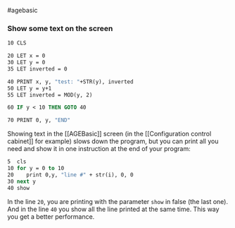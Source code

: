 #agebasic 
### Show some text on the screen

```vb
10 CLS

20 LET x = 0
30 LET y = 0
35 LET inverted = 0

40 PRINT x, y, "test: "+STR(y), inverted
50 LET y = y+1
55 LET inverted = MOD(y, 2)

60 IF y < 10 THEN GOTO 40

70 PRINT 0, y, "END"
```

Showing text in the [[AGEBasic]] screen (in the [[Configuration control cabinet]] for example) slows down the program, but you can print all you need and show it in one instruction at the end of your program:

```vb
5  cls
10 for y = 0 to 10
20    print 0,y, "line #" + str(i), 0, 0
30 next y
40 show
```

In the line `20`, you are printing with the parameter `show` in false (the last one). And in the line `40` you show all the line printed at the same time. This way you get a better performance.